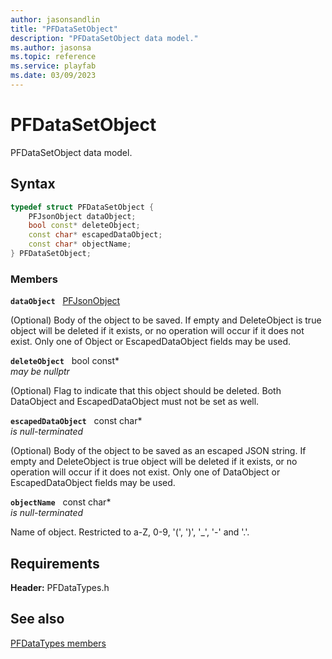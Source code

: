```yaml
---
author: jasonsandlin
title: "PFDataSetObject"
description: "PFDataSetObject data model."
ms.author: jasonsa
ms.topic: reference
ms.service: playfab
ms.date: 03/09/2023
---
```


# PFDataSetObject  

PFDataSetObject data model.  

## Syntax  
  
```cpp
typedef struct PFDataSetObject {  
    PFJsonObject dataObject;  
    bool const* deleteObject;  
    const char* escapedDataObject;  
    const char* objectName;  
} PFDataSetObject;  
```
  
### Members  
  
**`dataObject`** &nbsp; [PFJsonObject](../../pftypes/structs/pfjsonobject.md)  
  
(Optional) Body of the object to be saved. If empty and DeleteObject is true object will be deleted if it exists, or no operation will occur if it does not exist. Only one of Object or EscapedDataObject fields may be used.
  
**`deleteObject`** &nbsp; bool const*  
*may be nullptr*  
  
(Optional) Flag to indicate that this object should be deleted. Both DataObject and EscapedDataObject must not be set as well.
  
**`escapedDataObject`** &nbsp; const char*  
*is null-terminated*  
  
(Optional) Body of the object to be saved as an escaped JSON string. If empty and DeleteObject is true object will be deleted if it exists, or no operation will occur if it does not exist. Only one of DataObject or EscapedDataObject fields may be used.
  
**`objectName`** &nbsp; const char*  
*is null-terminated*  
  
Name of object. Restricted to a-Z, 0-9, '(', ')', '_', '-' and '.'.
  
  
## Requirements  
  
**Header:** PFDataTypes.h
  
## See also  
[PFDataTypes members](../pfdatatypes_members.md)  

  
  
